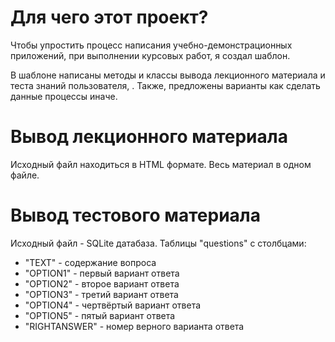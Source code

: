 # Для чего этот проект?

Чтобы упростить процесс написания учебно-демонстрационных приложений, при выполнении курсовых работ, я создал шаблон.

В шаблоне написаны методы и классы вывода лекционного материала и теста знаний пользователя, . Также, предложены варианты как сделать данные процессы иначе.

# Вывод лекционного материала

Исходный файл находиться в HTML формате. Весь материал в одном файле. 

# Вывод тестового материала

Исходный файл - SQLite датабаза. 
Таблицы "questions" с столбцами:
- "TEXT" - содержание вопроса
- "OPTION1" - первый вариант ответа
- "OPTION2" - второе вариант ответа
- "OPTION3" - третий вариант ответа
- "OPTION4" - чертвёртый вариант ответа
- "OPTION5" - пятый вариант ответа
- "RIGHTANSWER" - номер верного варианта ответа


